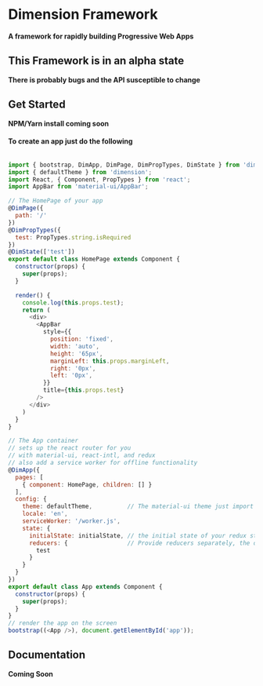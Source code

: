 # Dimension Framework
**A framework for rapidly building Progressive Web Apps**

## This Framework is in an alpha state
**There is probably bugs and the API susceptible to change**

## Get Started
**NPM/Yarn install coming soon**

#### To create an app just do the following
```javascript

import { bootstrap, DimApp, DimPage, DimPropTypes, DimState } from 'dimension';
import { defaultTheme } from 'dimension';
import React, { Component, PropTypes } from 'react';
import AppBar from 'material-ui/AppBar';

// The HomePage of your app
@DimPage({
  path: '/'
})
@DimPropTypes({
  test: PropTypes.string.isRequired
})
@DimState(['test'])
export default class HomePage extends Component {
  constructor(props) {
    super(props);
  }

  render() {
    console.log(this.props.test);
    return (
      <div>
        <AppBar
          style={{
            position: 'fixed',
            width: 'auto',
            height: '65px',
            marginLeft: this.props.marginLeft,
            right: '0px',
            left: '0px',
          }}
          title={this.props.test}
        />
      </div>
    )
  }
}

// The App container
// sets up the react router for you
// with material-ui, react-intl, and redux
// also add a service worker for offline functionality
@DimApp({
  pages: [
    { component: HomePage, children: [] }
  ],
  config: {
    theme: defaultTheme,          // The material-ui theme just import the default one or create your own
    locale: 'en',
    serviceWorker: '/worker.js',
    state: {
      initialState: initialState, // the initial state of your redux store
      reducers: {                 // Provide reducers separately, the decorator will combine them for you
        test
      }
    }
  }
})
export default class App extends Component {
  constructor(props) {
    super(props);
  }
}
// render the app on the screen
bootstrap((<App />), document.getElementById('app'));

```

## Documentation
**Coming Soon**